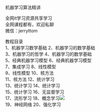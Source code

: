 机器学习算法精讲

全网it学习资源共享学习<br>全网课程都有，欢迎私聊<br>微信：jerryttom<br>

教程目录<br> 1、机器学习数学基础 2、机器学习的数学基础<br> 3、机器学习的哲学 4、机器学习的数学基础<br> 5、经典机器学习模型 6、经典机器学习模型<br> 7、集成学习 8、线性模型<br> 9、线性模型 10、核方法<br> 11、核方法 12、统计学习<br> 13、统计学习 14、统计学习<br> 15、统计学习 16、无监督学习<br> 17、流形学习 18、概念学习<img decoding="async" src="https://img.52fun.com/uploads/2021/06/1622797528-a4b71afc37ab73c.png"><br> 19、神经网络 20、强化学习